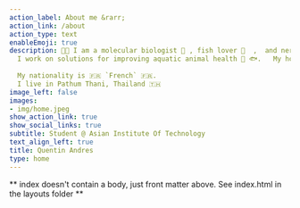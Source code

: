 ```yaml
---
action_label: About me &rarr;
action_link: /about
action_type: text
enableEmoji: true
description: 👨‍🔬 I am a molecular biologist 🧬 , fish lover 🐠  ,  and nerd 👾 .
  I work on solutions for improving aquatic animal health 🐙 🐟.   My hobbies are `fitness`, `Rstudio` 🖥️ , and `watching award winning movies` 🎞️ . 
  
  My nationality is 🇫🇷 `French` 🇫🇷.
  I live in Pathum Thani, Thailand 🇹🇭
image_left: false
images:
- img/home.jpeg
show_action_link: true
show_social_links: true
subtitle: Student @ Asian Institute Of Technology
text_align_left: true
title: Quentin Andres
type: home
---
```


** index doesn't contain a body, just front matter above.
See index.html in the layouts folder **
